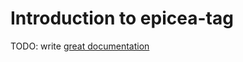 # Introduction to epicea-tag

TODO: write [great documentation](http://jacobian.org/writing/what-to-write/)

